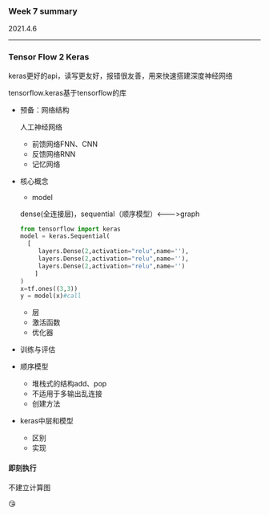 ### Week 7 summary

2021.4.6

***

### Tensor Flow 2 Keras

keras更好的api，读写更友好，报错很友善，用来快速搭建深度神经网络

tensorflow.keras基于tensorflow的库

- 预备：网络结构

  人工神经网络

  - 前馈网络FNN、CNN
  - 反馈网络RNN
  - 记忆网络

- 核心概念

  - model

  dense(全连接层)，sequential（顺序模型）<--->graph

  ```python
  from tensorflow import keras
  model = keras.Sequential(
  	[
       layers.Dense(2,activation="relu",name=''),   
       layers.Dense(2,activation="relu",name=''),  
       layers.Dense(2,activation="relu",name='')  
      ]
  )
  x=tf.ones((3,3))
  y = model(x)#call
  ```

  - 层
  - 激活函数
  - 优化器

- 训练与评估

- 顺序模型

  - 堆栈式的结构add、pop
  - 不适用于多输出乱连接
  - 创建方法

- keras中层和模型

  - 区别
  - 实现

#### 即刻执行

不建立计算图

:kissing_heart:
